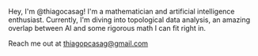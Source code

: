 Hey, I'm @thiagocasag! I'm a mathematician and artificial intelligence enthusiast.
Currently, I'm diving into topological data analysis, an amazing overlap between AI and some
rigorous math I can fit right in.

Reach me out at thiagopcasag@gmail.com
